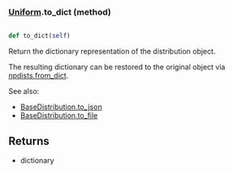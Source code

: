 ### [Uniform](Uniform.md).to_dict (method)


```py

def to_dict(self)

```



Return the dictionary representation of the distribution object.

The resulting dictionary can be restored to the original object
via [npdists.from_dict](npdists.from_dict.md).

See also:

* [BaseDistribution.to_json](BaseDistribution.to_json.md)
* [BaseDistribution.to_file](BaseDistribution.to_file.md)

Returns
--------
* dictionary

